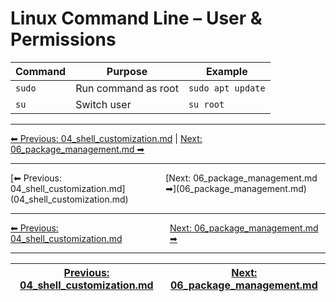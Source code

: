 # Linux Command Line – User & Permissions

| Command | Purpose             | Example           |
| ------- | ------------------- | ----------------- |
| `sudo`  | Run command as root | `sudo apt update` |
| `su`    | Switch user         | `su root`         |

---
[⬅ Previous: 04_shell_customization.md](04_shell_customization.md) | [Next: 06_package_management.md ➡](06_package_management.md)

<hr>
<div style="display: flex; justify-content: space-between;"><div>[⬅ Previous: 04_shell_customization.md](04_shell_customization.md)</div><div>[Next: 06_package_management.md ➡](06_package_management.md)</div></div>

<hr>
<div style='display: flex; justify-content: space-between;'>
  <div><a href='04_shell_customization.md'>⬅ Previous: 04_shell_customization.md</a></div>
  <div><a href='06_package_management.md'>Next: 06_package_management.md ➡</a></div>
</div>

---
| [Previous: 04_shell_customization.md](04_shell_customization.md) | [Next: 06_package_management.md](06_package_management.md) |
|--------|---------|
